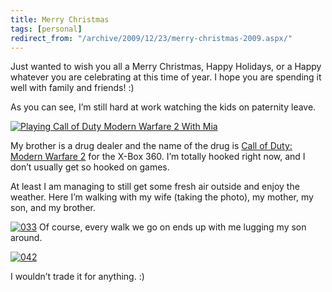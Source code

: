 ```yaml
---
title: Merry Christmas
tags: [personal]
redirect_from: "/archive/2009/12/23/merry-christmas-2009.aspx/"
---
```


Just wanted to wish you all a Merry Christmas, Happy Holidays, or a
Happy whatever you are celebrating at this time of year. I hope you are
spending it well with family and friends! :)

As you can see, I’m still hard at work watching the kids on paternity
leave.

[![Playing Call of Duty Modern Warfare 2 With
Mia](https://haacked.com/images/haacked_com/WindowsLiveWriter/MerryChristmas_147FA/024_thumb.jpg "Playing Call of Duty Modern Warfare 2 With Mia")](https://haacked.com/images/haacked_com/WindowsLiveWriter/MerryChristmas_147FA/024.jpg)

My brother is a drug dealer and the name of the drug is [Call of Duty:
Modern Warfare
2](http://www.amazon.com/gp/product/B00267S2A0?ie=UTF8&tag=youvebeenhaac-20&linkCode=as2&camp=1789&creative=390957&creativeASIN=B00267S2A0 "Call of Duty Modern Warfare 2 at Amazon.com")
for the X-Box 360. I’m totally hooked right now, and I don’t usually get
so hooked on games.

At least I am managing to still get some fresh air outside and enjoy the
weather. Here I’m walking with my wife (taking the photo), my mother, my
son, and my brother.

[![033](https://haacked.com/images/haacked_com/WindowsLiveWriter/MerryChristmas_147FA/033_thumb.jpg "033")](https://haacked.com/images/haacked_com/WindowsLiveWriter/MerryChristmas_147FA/033.jpg)
Of course, every walk we go on ends up with me lugging my son around.

[![042](https://haacked.com/images/haacked_com/WindowsLiveWriter/MerryChristmas_147FA/042_thumb.jpg "042")](https://haacked.com/images/haacked_com/WindowsLiveWriter/MerryChristmas_147FA/042.jpg)

I wouldn’t trade it for anything. :)

